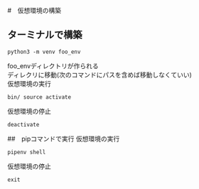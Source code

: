 #　仮想環境の構築
## ターミナルで構築
```
python3 -m venv foo_env
```
foo_envディレクトリが作られる \
ディレクリに移動(次のコマンドにパスを含めば移動しなくていい) \
仮想環境の実行
```
bin/ source activate
```
仮想環境の停止
```
deactivate
```
##　pipコマンドで実行
仮想環境の実行
```
pipenv shell
```
仮想環境の停止
```
exit
```